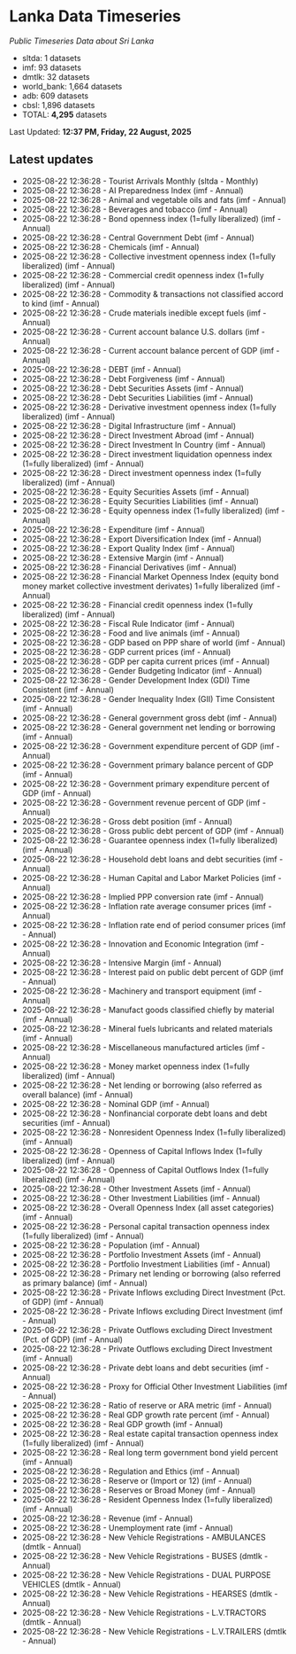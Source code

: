 # Lanka Data Timeseries
*Public Timeseries Data about Sri Lanka*

* sltda: 1 datasets
* imf: 93 datasets
* dmtlk: 32 datasets
* world_bank: 1,664 datasets
* adb: 609 datasets
* cbsl: 1,896 datasets
* TOTAL: **4,295** datasets

Last Updated: **12:37 PM, Friday, 22 August, 2025**

## Latest updates

* 2025-08-22 12:36:28 - Tourist Arrivals Monthly (sltda - Monthly)
* 2025-08-22 12:36:28 - AI Preparedness Index (imf - Annual)
* 2025-08-22 12:36:28 - Animal and vegetable oils and fats (imf - Annual)
* 2025-08-22 12:36:28 - Beverages and tobacco (imf - Annual)
* 2025-08-22 12:36:28 - Bond openness index (1=fully liberalized) (imf - Annual)
* 2025-08-22 12:36:28 - Central Government Debt (imf - Annual)
* 2025-08-22 12:36:28 - Chemicals (imf - Annual)
* 2025-08-22 12:36:28 - Collective investment openness index (1=fully liberalized) (imf - Annual)
* 2025-08-22 12:36:28 - Commercial credit openness index (1=fully liberalized) (imf - Annual)
* 2025-08-22 12:36:28 - Commodity & transactions not classified accord to kind (imf - Annual)
* 2025-08-22 12:36:28 - Crude materials inedible except fuels (imf - Annual)
* 2025-08-22 12:36:28 - Current account balance U.S. dollars (imf - Annual)
* 2025-08-22 12:36:28 - Current account balance percent of GDP (imf - Annual)
* 2025-08-22 12:36:28 - DEBT (imf - Annual)
* 2025-08-22 12:36:28 - Debt Forgiveness (imf - Annual)
* 2025-08-22 12:36:28 - Debt Securities Assets (imf - Annual)
* 2025-08-22 12:36:28 - Debt Securities Liabilities (imf - Annual)
* 2025-08-22 12:36:28 - Derivative investment openness index (1=fully liberalized) (imf - Annual)
* 2025-08-22 12:36:28 - Digital Infrastructure (imf - Annual)
* 2025-08-22 12:36:28 - Direct Investment Abroad (imf - Annual)
* 2025-08-22 12:36:28 - Direct Investment In Country (imf - Annual)
* 2025-08-22 12:36:28 - Direct investment liquidation openness index (1=fully liberalized) (imf - Annual)
* 2025-08-22 12:36:28 - Direct investment openness index (1=fully liberalized) (imf - Annual)
* 2025-08-22 12:36:28 - Equity Securities Assets (imf - Annual)
* 2025-08-22 12:36:28 - Equity Securities Liabilities (imf - Annual)
* 2025-08-22 12:36:28 - Equity openness index (1=fully liberalized) (imf - Annual)
* 2025-08-22 12:36:28 - Expenditure (imf - Annual)
* 2025-08-22 12:36:28 - Export Diversification Index (imf - Annual)
* 2025-08-22 12:36:28 - Export Quality Index (imf - Annual)
* 2025-08-22 12:36:28 - Extensive Margin (imf - Annual)
* 2025-08-22 12:36:28 - Financial Derivatives (imf - Annual)
* 2025-08-22 12:36:28 - Financial Market Openness Index (equity bond money market collective investment derivates) 1=fully liberalized (imf - Annual)
* 2025-08-22 12:36:28 - Financial credit openness index (1=fully liberalized) (imf - Annual)
* 2025-08-22 12:36:28 - Fiscal Rule Indicator (imf - Annual)
* 2025-08-22 12:36:28 - Food and live animals (imf - Annual)
* 2025-08-22 12:36:28 - GDP based on PPP share of world (imf - Annual)
* 2025-08-22 12:36:28 - GDP current prices (imf - Annual)
* 2025-08-22 12:36:28 - GDP per capita current prices (imf - Annual)
* 2025-08-22 12:36:28 - Gender Budgeting Indicator (imf - Annual)
* 2025-08-22 12:36:28 - Gender Development Index (GDI) Time Consistent (imf - Annual)
* 2025-08-22 12:36:28 - Gender Inequality Index (GII) Time Consistent (imf - Annual)
* 2025-08-22 12:36:28 - General government gross debt (imf - Annual)
* 2025-08-22 12:36:28 - General government net lending or borrowing (imf - Annual)
* 2025-08-22 12:36:28 - Government expenditure percent of GDP (imf - Annual)
* 2025-08-22 12:36:28 - Government primary balance percent of GDP (imf - Annual)
* 2025-08-22 12:36:28 - Government primary expenditure percent of GDP (imf - Annual)
* 2025-08-22 12:36:28 - Government revenue percent of GDP (imf - Annual)
* 2025-08-22 12:36:28 - Gross debt position (imf - Annual)
* 2025-08-22 12:36:28 - Gross public debt percent of GDP (imf - Annual)
* 2025-08-22 12:36:28 - Guarantee openness index (1=fully liberalized) (imf - Annual)
* 2025-08-22 12:36:28 - Household debt loans and debt securities (imf - Annual)
* 2025-08-22 12:36:28 - Human Capital and Labor Market Policies (imf - Annual)
* 2025-08-22 12:36:28 - Implied PPP conversion rate (imf - Annual)
* 2025-08-22 12:36:28 - Inflation rate average consumer prices (imf - Annual)
* 2025-08-22 12:36:28 - Inflation rate end of period consumer prices (imf - Annual)
* 2025-08-22 12:36:28 - Innovation and Economic Integration (imf - Annual)
* 2025-08-22 12:36:28 - Intensive Margin (imf - Annual)
* 2025-08-22 12:36:28 - Interest paid on public debt percent of GDP (imf - Annual)
* 2025-08-22 12:36:28 - Machinery and transport equipment (imf - Annual)
* 2025-08-22 12:36:28 - Manufact goods classified chiefly by material (imf - Annual)
* 2025-08-22 12:36:28 - Mineral fuels lubricants and related materials (imf - Annual)
* 2025-08-22 12:36:28 - Miscellaneous manufactured articles (imf - Annual)
* 2025-08-22 12:36:28 - Money market openness index (1=fully liberalized) (imf - Annual)
* 2025-08-22 12:36:28 - Net lending or borrowing (also referred as overall balance) (imf - Annual)
* 2025-08-22 12:36:28 - Nominal GDP (imf - Annual)
* 2025-08-22 12:36:28 - Nonfinancial corporate debt loans and debt securities (imf - Annual)
* 2025-08-22 12:36:28 - Nonresident Openness Index (1=fully liberalized) (imf - Annual)
* 2025-08-22 12:36:28 - Openness of Capital Inflows Index (1=fully liberalized) (imf - Annual)
* 2025-08-22 12:36:28 - Openness of Capital Outflows Index (1=fully liberalized) (imf - Annual)
* 2025-08-22 12:36:28 - Other Investment Assets (imf - Annual)
* 2025-08-22 12:36:28 - Other Investment Liabilities (imf - Annual)
* 2025-08-22 12:36:28 - Overall Openness Index (all asset categories) (imf - Annual)
* 2025-08-22 12:36:28 - Personal capital transaction openness index (1=fully liberalized) (imf - Annual)
* 2025-08-22 12:36:28 - Population (imf - Annual)
* 2025-08-22 12:36:28 - Portfolio Investment Assets (imf - Annual)
* 2025-08-22 12:36:28 - Portfolio Investment Liabilities (imf - Annual)
* 2025-08-22 12:36:28 - Primary net lending or borrowing (also referred as primary balance) (imf - Annual)
* 2025-08-22 12:36:28 - Private Inflows excluding Direct Investment (Pct. of GDP) (imf - Annual)
* 2025-08-22 12:36:28 - Private Inflows excluding Direct Investment (imf - Annual)
* 2025-08-22 12:36:28 - Private Outflows excluding Direct Investment (Pct. of GDP) (imf - Annual)
* 2025-08-22 12:36:28 - Private Outflows excluding Direct Investment (imf - Annual)
* 2025-08-22 12:36:28 - Private debt loans and debt securities (imf - Annual)
* 2025-08-22 12:36:28 - Proxy for Official Other Investment Liabilities (imf - Annual)
* 2025-08-22 12:36:28 - Ratio of reserve or ARA metric (imf - Annual)
* 2025-08-22 12:36:28 - Real GDP growth rate percent (imf - Annual)
* 2025-08-22 12:36:28 - Real GDP growth (imf - Annual)
* 2025-08-22 12:36:28 - Real estate capital transaction openness index (1=fully liberalized) (imf - Annual)
* 2025-08-22 12:36:28 - Real long term government bond yield percent (imf - Annual)
* 2025-08-22 12:36:28 - Regulation and Ethics (imf - Annual)
* 2025-08-22 12:36:28 - Reserve or (Import or 12) (imf - Annual)
* 2025-08-22 12:36:28 - Reserves or Broad Money (imf - Annual)
* 2025-08-22 12:36:28 - Resident Openness Index (1=fully liberalized) (imf - Annual)
* 2025-08-22 12:36:28 - Revenue (imf - Annual)
* 2025-08-22 12:36:28 - Unemployment rate (imf - Annual)
* 2025-08-22 12:36:28 - New Vehicle Registrations - AMBULANCES (dmtlk - Annual)
* 2025-08-22 12:36:28 - New Vehicle Registrations - BUSES (dmtlk - Annual)
* 2025-08-22 12:36:28 - New Vehicle Registrations - DUAL PURPOSE VEHICLES (dmtlk - Annual)
* 2025-08-22 12:36:28 - New Vehicle Registrations - HEARSES (dmtlk - Annual)
* 2025-08-22 12:36:28 - New Vehicle Registrations - L.V.TRACTORS (dmtlk - Annual)
* 2025-08-22 12:36:28 - New Vehicle Registrations - L.V.TRAILERS (dmtlk - Annual)